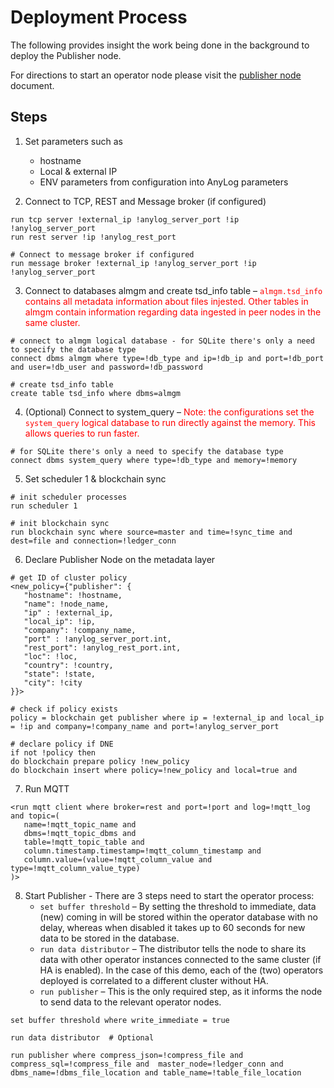 # Deployment Process
The following provides insight the work being done in the background to deploy the Publisher node. 

For directions to start an operator node please visit the [publisher node](publisher_node.md) document.

## Steps
1. Set parameters such as 
   * hostname 
   * Local & external IP 
   * ENV parameters from configuration into AnyLog parameters
 
  
2. Connect to TCP, REST and Message broker (if configured) 
```anylog
run tcp server !external_ip !anylog_server_port !ip !anylog_server_port
run rest server !ip !anylog_rest_port

# Connect to message broker if configured
run message broker !external_ip !anylog_server_port !ip !anylog_server_port
```

3. Connect to databases almgm and create tsd_info table – <font color="red">`almgm.tsd_info` contains all metadata 
information about files injested. Other tables in almgm contain information regarding data ingested in peer  nodes in 
the same  cluster.</font>
```anylog
# connect to almgm logical database - for SQLite there's only a need to specify the database type 
connect dbms almgm where type=!db_type and ip=!db_ip and port=!db_port and user=!db_user and password=!db_password

# create tsd_info table 
create table tsd_info where dbms=almgm 
```

4. (Optional) Connect to system_query – <font color="red">Note: the configurations set the `system_query` logical 
database to run directly against the memory. This allows queries to run faster.</font> 
```anylog
# for SQLite there's only a need to specify the database type 
connect dbms system_query where type=!db_type and memory=!memory
```

5. Set scheduler 1 & blockchain sync
```anylog
# init scheduler processes 
run scheduler 1 

# init blockchain sync
run blockchain sync where source=master and time=!sync_time and dest=file and connection=!ledger_conn
```

6. Declare Publisher Node on the metadata layer
```anylog
# get ID of cluster policy 
<new_policy={"publisher": {
   "hostname": !hostname, 
   "name": !node_name, 
   "ip" : !external_ip, 
   "local_ip": !ip, 
   "company": !company_name, 
   "port" : !anylog_server_port.int, 
   "rest_port": !anylog_rest_port.int, 
   "loc": !loc,
   "country": !country,
   "state": !state, 
   "city": !city
}}>

# check if policy exists
policy = blockchain get publisher where ip = !external_ip and local_ip = !ip and company=!company_name and port=!anylog_server_port

# declare policy if DNE
if not !policy then
do blockchain prepare policy !new_policy
do blockchain insert where policy=!new_policy and local=true and
```

7. Run MQTT 
```anylog 
<run mqtt client where broker=rest and port=!port and log=!mqtt_log and topic=(
   name=!mqtt_topic_name and 
   dbms=!mqtt_topic_dbms and 
   table=!mqtt_topic_table and 
   column.timestamp.timestamp=!mqtt_column_timestamp and 
   column.value=(value=!mqtt_column_value and type=!mqtt_column_value_type)
)>
```

8. Start Publisher - There are 3 steps need to start the operator process:
   * `set buffer threshold` –  By setting the threshold to immediate, data (new) coming in will be stored within the 
   operator database with no delay, whereas when disabled it takes up to 60 seconds for new data to be stored in the 
   database. 
   * `run data distributor` – The distributor tells the node to share its data with other operator instances connected 
   to the same cluster (if  HA  is enabled). In the case of this demo, each of the (two) operators deployed is 
   correlated to a different cluster without HA. 
   * `run publisher` – This is the only required step, as it informs the node to send data to the relevant operator nodes.  
```anylog
set buffer threshold where write_immediate = true

run data distributor  # Optional

run publisher where compress_json=!compress_file and compress_sql=!compress_file and  master_node=!ledger_conn and dbms_name=!dbms_file_location and table_name=!table_file_location
```
 